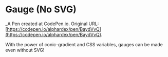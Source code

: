 # Gauge (No SVG)
 _A Pen created at CodePen.io. Original URL: [https://codepen.io/alphardex/pen/BaydVvQ](https://codepen.io/alphardex/pen/BaydVvQ).

 With the power of conic-gradient and CSS variables, gauges can be made even without SVG!
